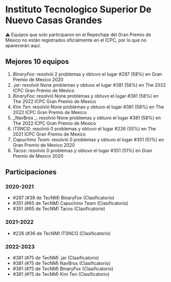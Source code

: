 # Instituto Tecnologico Superior De Nuevo Casas Grandes

:warning: Equipos que solo participaron en el Repechaje del Gran Premio de México no están registrados oficialmente en el ICPC, por lo que no aparecerán aquí.

## Mejores 10 equipos

1. _BinaryFox_: resolvió 2 problemas y obtuvo el lugar #297 (58%) en Gran Premio de Mexico 2020
1. _.jar_: resolvió None problemas y obtuvo el lugar #381 (58%) en The 2022 ICPC Gran Premio de Mexico
1. _BinaryFox_: resolvió None problemas y obtuvo el lugar #381 (58%) en The 2022 ICPC Gran Premio de Mexico
1. _Kim Ten_: resolvió None problemas y obtuvo el lugar #381 (58%) en The 2022 ICPC Gran Premio de Mexico
1. _NavBros _: resolvió None problemas y obtuvo el lugar #381 (58%) en The 2022 ICPC Gran Premio de Mexico
1. _ITSNCG_: resolvió 0 problemas y obtuvo el lugar #226 (55%) en The 2021 ICPC Gran Premio de Mexico
1. _Capuchino Team_: resolvió 0 problemas y obtuvo el lugar #351 (51%) en Gran Premio de Mexico 2020
1. _Tacos_: resolvió 0 problemas y obtuvo el lugar #351 (51%) en Gran Premio de Mexico 2020

## Participaciones

### 2020-2021

- #297 (#39 de TecNM) BinaryFox (Clasificatorio)
- #351 (#65 de TecNM) Capuchino Team (Clasificatorio)
- #351 (#65 de TecNM) Tacos (Clasificatorio)

### 2021-2022

- #226 (#36 de TecNM) ITSNCG (Clasificatorio)

### 2022-2023

- #381 (#75 de TecNM) .jar (Clasificatorio)
- #381 (#75 de TecNM) NavBros  (Clasificatorio)
- #381 (#75 de TecNM) BinaryFox (Clasificatorio)
- #381 (#75 de TecNM) Kim Ten (Clasificatorio)



